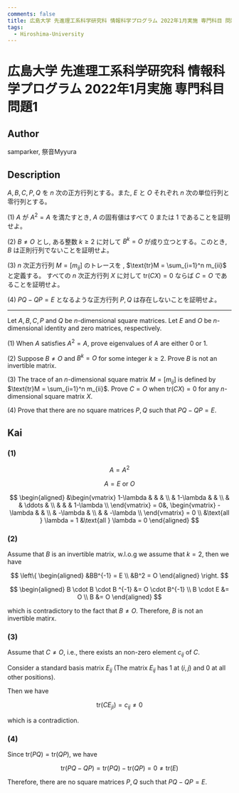 ```yaml
---
comments: false
title: 広島大学 先進理工系科学研究科 情報科学プログラム 2022年1月実施 専門科目 問題1
tags:
  - Hiroshima-University
---
```

# 広島大学 先進理工系科学研究科 情報科学プログラム 2022年1月実施 専門科目 問題1


## **Author**
samparker, 祭音Myyura

## **Description** 
$A,B,C,P,Q$ を $n$ 次の正方行列とする。また, $E$ と $O$ それぞれ $n$ 次の単位行列と零行列とする。

(1) $A$ が $A^2=A$ を満たすとき, $A$ の固有値はすべて $0$ または $1$ であることを証明せよ。

(2) $B \neq O$ とし, ある整数 $k \ge 2$ に対して $B^k = O$ が成り立つとする。このとき, $B$ は正則行列でないことを証明せよ。

(3) $n$ 次正方行列 $M = [m_{ij}]$ のトレースを , $\text{tr}M = \sum_{i=1}^n m_{ii}$ と定義する。 すべての $n$ 次正方行列 $X$ に対して $\text{tr}(CX) = 0$ ならば $C = O$ であることを証明せよ。

(4) $PQ - QP = E$ となるような正方行列 $P,Q$ は存在しないことを証明せよ。

---------------------------

Let $A, B, C, P$ and $Q$ be $n$-dimensional square matrices.
Let $E$ and $O$ be $n$-dimensional identity and zero matrices, respectively.

(1) When $A$ satisfies $A^2=A$, prove eigenvalues of $A$ are either $0$ or $1$.

(2) Suppose $B \neq O$ and $B^k = O$ for some integer $k \ge 2$. Prove $B$ is not an invertible matrix.

(3) The trace of an $n$-dimensional square matrix $M=[m_{ij}]$ is defined by $\text{tr}M = \sum_{i=1}^n m_{ii}$.
Prove $C=O$ when $\text{tr}(CX) = 0$ for any $n$-dimensional square matrix $X$.

(4) Prove that there are no square matrices $P,Q$ such that $PQ-QP=E$.

## **Kai** 
### (1)

$$
A = A^2
$$

$$
A = E \text{ or } O
$$

$$
\begin{aligned}
&\begin{vmatrix}
1-\lambda & & & \\
 & 1-\lambda & & \\
 & & \ddots & \\
 & & & 1-\lambda \\
\end{vmatrix} = 0&,
\begin{vmatrix}
-\lambda & & \\
 & -\lambda & \\
 & & -\lambda \\
\end{vmatrix} = 0 \\
&\text{all } \lambda = 1
&\text{all } \lambda = 0
\end{aligned}
$$

### (2)
Assume that $B$ is an invertible matrix, w.l.o.g we assume that $k = 2$, then we have

$$
\left\{
\begin{aligned}
&BB^{-1} = E \\
&B^2 = O
\end{aligned}
\right.
$$

$$
\begin{aligned}
B \cdot B \cdot B ^{-1} &= O \cdot B^{-1} \\
B \cdot E &= O \\
B &= O
\end{aligned}
$$

which is contradictory to the fact that $B \neq O$.
Therefore, $B$ is not an invertible matirx.

### (3)
Assume that $C \neq O$, i.e., there exists an non-zero element $c_{ij}$ of $C$.

Consider a standard basis matrix $E_{ij}$ (The matrix $E_{ij}$ has $1$ at $(i,j)$ and $0$ at all other positions).

Then we have

$$
\text{tr} (CE_{ji}) = c_{ij} \neq 0
$$

which is a contradiction.

### (4)
Since $\text{tr} (PQ) = \text{tr} (QP)$, we have

$$
\text{tr} (PQ - QP) = \text{tr} (PQ) - \text{tr} (QP) = 0 \neq \text{tr} (E)
$$

Therefore, there are no square matrices $P, Q$ such that $PQ - QP = E$.